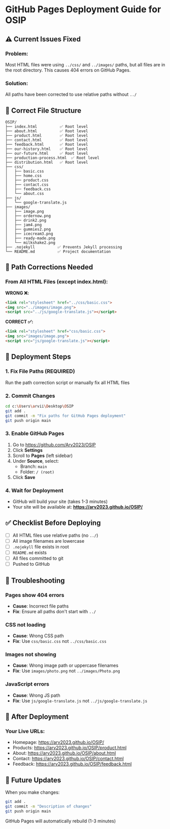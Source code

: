 # GitHub Pages Deployment Guide for OSIP

## ⚠️ Current Issues Fixed

### Problem:
Most HTML files were using `../css/` and `../images/` paths, but all files are in the root directory. This causes 404 errors on GitHub Pages.

### Solution:
All paths have been corrected to use relative paths without `../`

## 📁 Correct File Structure

```
OSIP/
├── index.html          ✅ Root level
├── about.html          ✅ Root level  
├── product.html        ✅ Root level
├── contact.html        ✅ Root level
├── feedback.html       ✅ Root level
├── our-history.html    ✅ Root level
├── our-future.html     ✅ Root level
├── production-process.html  ✅ Root level
├── distribution.html   ✅ Root level
├── css/
│   ├── basic.css
│   ├── home.css
│   ├── product.css
│   ├── contact.css
│   ├── feedback.css
│   └── about.css
├── js/
│   └── google-translate.js
├── images/
│   ├── image.png
│   ├── ordernow.png
│   ├── drink2.png
│   ├── jam4.png
│   ├── gummies2.png
│   ├── icecream3.png
│   ├── ready-made.png
│   └── milkshake2.png
├── .nojekyll          ✅ Prevents Jekyll processing
└── README.md          ✅ Project documentation
```

## 🔧 Path Corrections Needed

### From All HTML Files (except index.html):

**WRONG ❌:**
```html
<link rel="stylesheet" href="../css/basic.css">
<img src="../images/image.png">
<script src="../js/google-translate.js"></script>
```

**CORRECT ✅:**
```html
<link rel="stylesheet" href="css/basic.css">
<img src="images/image.png">
<script src="js/google-translate.js"></script>
```

## 🚀 Deployment Steps

### 1. Fix File Paths (REQUIRED)
Run the path correction script or manually fix all HTML files

### 2. Commit Changes
```bash
cd c:\Users\arvii\Desktop\OSIP
git add .
git commit -m "Fix paths for GitHub Pages deployment"
git push origin main
```

### 3. Enable GitHub Pages
1. Go to https://github.com/Arv2023/OSIP
2. Click **Settings**
3. Scroll to **Pages** (left sidebar)
4. Under **Source**, select:
   - Branch: `main`
   - Folder: `/ (root)`
5. Click **Save**

### 4. Wait for Deployment
- GitHub will build your site (takes 1-3 minutes)
- Your site will be available at: **https://arv2023.github.io/OSIP/**

## ✅ Checklist Before Deploying

- [ ] All HTML files use relative paths (no `../`)
- [ ] All image filenames are lowercase
- [ ] `.nojekyll` file exists in root
- [ ] `README.md` exists
- [ ] All files committed to git
- [ ] Pushed to GitHub

## 🐛 Troubleshooting

### Pages show 404 errors
- **Cause**: Incorrect file paths
- **Fix**: Ensure all paths don't start with `../`

### CSS not loading
- **Cause**: Wrong CSS path
- **Fix**: Use `css/basic.css` not `../css/basic.css`

### Images not showing
- **Cause**: Wrong image path or uppercase filenames
- **Fix**: Use `images/photo.png` not `../images/Photo.png`

### JavaScript errors
- **Cause**: Wrong JS path
- **Fix**: Use `js/google-translate.js` not `../js/google-translate.js`

## 📝 After Deployment

### Your Live URLs:
- Homepage: https://arv2023.github.io/OSIP/
- Products: https://arv2023.github.io/OSIP/product.html
- About: https://arv2023.github.io/OSIP/about.html
- Contact: https://arv2023.github.io/OSIP/contact.html
- Feedback: https://arv2023.github.io/OSIP/feedback.html

## 🔄 Future Updates

When you make changes:
```bash
git add .
git commit -m "Description of changes"
git push origin main
```

GitHub Pages will automatically rebuild (1-3 minutes)
